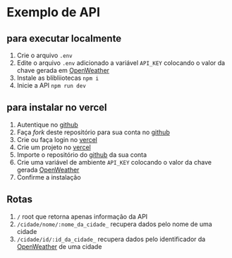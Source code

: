 # Exemplo de API

## para executar localmente

1. Crie o arquivo `.env`
2. Edite o arquivo `.env` adicionado a variável `API_KEY` colocando o valor da chave gerada em [OpenWeather](https://openweathermap.org/)
3. Instale as blibliiotecas `npm i`
4. Inicie a API `npm run dev`

## para instalar no vercel

1. Autentique no [github](https://github.com/)
2. Faça _fork_ deste repositório para sua conta no [github](https://github.com/)
3. Crie ou faça login no [vercel](https://vercel.com/)
4. Crie um projeto no [vercel](https://vercel.com/)
5. Importe o repositório do [github](https://github.com/) da sua conta
6. Crie uma variável de ambiente `API_KEY` colocando o valor da chave gerada [OpenWeather](https://openweathermap.org/)
7. Confirme a instalação

## Rotas

1. `/` root que retorna apenas informação da API
2. `/cidade/nome/:nome_da_cidade_` recupera dados pelo nome de uma cidade
3. `/cidade/id/:id_da_cidade_` recupera dados pelo identificador da [OpenWeather](https://openweathermap.org/) de uma cidade